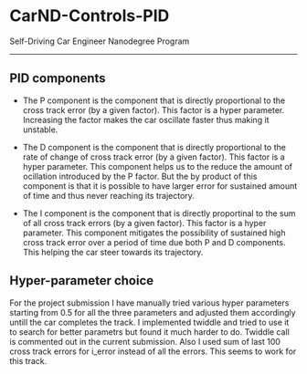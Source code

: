 # CarND-Controls-PID
Self-Driving Car Engineer Nanodegree Program

---

## PID components

* The P component is the component that is directly proportional to the cross track error (by a given factor). This factor is a hyper parameter. Increasing the factor makes the car oscillate faster thus making it unstable.

* The D component is the component that is directly proportional to the rate of change of cross track error (by a given factor). This factor is a hyper parameter. This component helps us to the reduce the amount of ocillation introduced by the P factor. But the by product of this component is that it is possible to have larger error for sustained amount of time and thus never reaching its trajectory.

* The I component is the component that is directly proportinal to the sum of all cross track errors (by a given factor). This factor is a hyper parameter. This component mitigates the possibility of sustained high cross track error over a period of time due both P and D components. This helping the car steer towards its trajectory.


## Hyper-parameter choice

For the project submission I have manually tried various hyper parameters starting from 0.5 for all the three parameters and adjusted them accordingly untill the car completes the track. 
I implemented twiddle and tried to use it to search for better parametrs but found it much harder to do. 
Twiddle call is commented out in the current submission.
Also I used sum of last 100 cross track errors for i_error instead of all the errors. This seems to work for this track.

